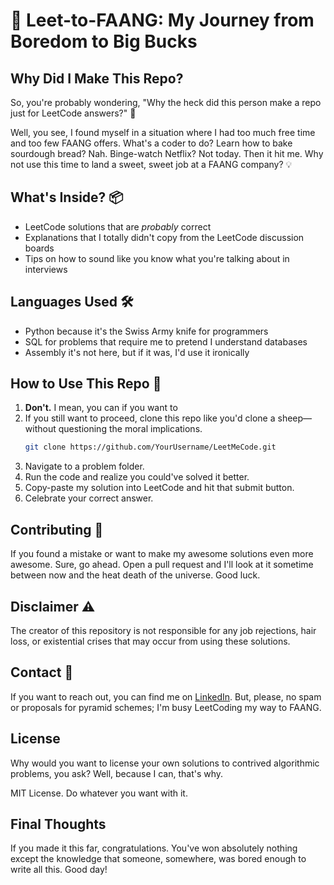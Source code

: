 # 🚀 Leet-to-FAANG: My Journey from Boredom to Big Bucks 

## Why Did I Make This Repo?

So, you're probably wondering, "Why the heck did this person make a repo just for LeetCode answers?" 🤔

Well, you see, I found myself in a situation where I had too much free time and too few FAANG offers. What's a coder to do? Learn how to bake sourdough bread? Nah. Binge-watch Netflix? Not today. Then it hit me. Why not use this time to land a sweet, sweet job at a FAANG company? 💡

## What's Inside? 📦

- LeetCode solutions that are _probably_ correct
- Explanations that I totally didn't copy from the LeetCode discussion boards
- Tips on how to sound like you know what you're talking about in interviews

## Languages Used 🛠

- Python because it's the Swiss Army knife for programmers
- SQL for problems that require me to pretend I understand databases
- Assembly it's not here, but if it was, I'd use it ironically

## How to Use This Repo 🤔

1. **Don't.** I mean, you can if you want to
2. If you still want to proceed, clone this repo like you'd clone a sheep—without questioning the moral implications.
    ```bash
    git clone https://github.com/YourUsername/LeetMeCode.git
    ```
3. Navigate to a problem folder.
4. Run the code and realize you could've solved it better.
5. Copy-paste my solution into LeetCode and hit that submit button.
4. Celebrate your correct answer.

## Contributing 💪

If you found a mistake or want to make my awesome solutions even more awesome. Sure, go ahead. Open a pull request and I'll look at it sometime between now and the heat death of the universe. Good luck.

## Disclaimer ⚠️

The creator of this repository is not responsible for any job rejections, hair loss, or existential crises that may occur from using these solutions.

## Contact 📧

If you want to reach out, you can find me on [LinkedIn](https://www.linkedin.com/in/pedronp/). But, please, no spam or proposals for pyramid schemes; I'm busy LeetCoding my way to FAANG.

## License

Why would you want to license your own solutions to contrived algorithmic problems, you ask? Well, because I can, that's why.

MIT License. Do whatever you want with it.

## Final Thoughts

If you made it this far, congratulations. You've won absolutely nothing except the knowledge that someone, somewhere, was bored enough to write all this. Good day!



